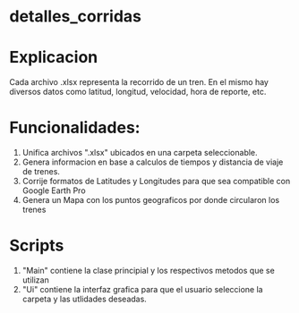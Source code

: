 # detalles_corridas

# Explicacion
Cada archivo .xlsx representa la recorrido de un tren. En el mismo hay diversos datos como latitud, longitud, velocidad, hora de reporte, etc.

# Funcionalidades:
1) Unifica archivos ".xlsx" ubicados en una carpeta seleccionable.
2) Genera informacion en base a calculos de tiempos y distancia de viaje de trenes.
3) Corrije formatos de Latitudes y Longitudes para que sea compatible con Google Earth Pro
4) Genera un Mapa con los puntos geograficos por donde circularon los trenes

# Scripts
1) "Main" contiene la clase principial y los respectivos metodos que se utilizan
2) "Ui" contiene la interfaz grafica para que el usuario seleccione la carpeta y las utlidades deseadas.



